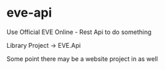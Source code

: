 # eve-api

Use Official EVE Online - Rest Api to do something

Library Project -> EVE.Api

Some point there may be a website project in as well